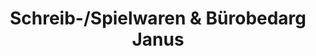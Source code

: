 ---
title: "Schreib-/Spielwaren & Bürobedarg Janus"
url: /hainichen/schreib-spielwaren-und-buerobedarg-janus/
shop: Spielzeug
---